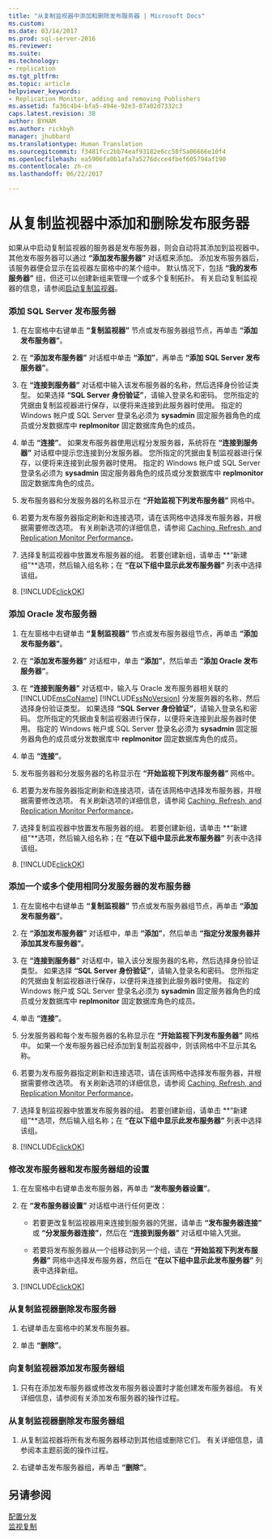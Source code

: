 ```yaml
---
title: "从复制监视器中添加和删除发布服务器 | Microsoft Docs"
ms.custom: 
ms.date: 03/14/2017
ms.prod: sql-server-2016
ms.reviewer: 
ms.suite: 
ms.technology:
- replication
ms.tgt_pltfrm: 
ms.topic: article
helpviewer_keywords:
- Replication Monitor, adding and removing Publishers
ms.assetid: fa36c4b4-bfa5-494e-92e3-07a02d7332c3
caps.latest.revision: 38
author: BYHAM
ms.author: rickbyh
manager: jhubbard
ms.translationtype: Human Translation
ms.sourcegitcommit: f3481fcc2bb74eaf93182e6cc58f5a06666e10f4
ms.openlocfilehash: ea5906fa0b1afa7a5276dcce4fbef605794af190
ms.contentlocale: zh-cn
ms.lasthandoff: 06/22/2017

---
```

# <a name="add-and-remove-publishers-from-replication-monitor"></a>从复制监视器中添加和删除发布服务器
  如果从中启动复制监视器的服务器是发布服务器，则会自动将其添加到监视器中。 其他发布服务器可以通过 **“添加发布服务器”** 对话框来添加。 添加发布服务器后，该服务器便会显示在监视器左窗格中的某个组中。 默认情况下，包括 **“我的发布服务器”** 组，但还可以创建新组来管理一个或多个复制拓扑。 有关启动复制监视器的信息，请参阅[启动复制监视器](../../../relational-databases/replication/monitor/start-the-replication-monitor.md)。  
  
### <a name="to-add-a-sql-server-publisher"></a>添加 SQL Server 发布服务器  
  
1.  在左窗格中右键单击 **“复制监视器”** 节点或发布服务器组节点，再单击 **“添加发布服务器”**。  
  
2.  在 **“添加发布服务器”** 对话框中单击 **“添加”**，再单击 **“添加 SQL Server 发布服务器”**。  
  
3.  在 **“连接到服务器”** 对话框中输入该发布服务器的名称，然后选择身份验证类型。 如果选择 **“SQL Server 身份验证”**，请输入登录名和密码。 您所指定的凭据由复制监视器进行保存，以便将来连接到此服务器时使用。 指定的 Windows 帐户或 SQL Server 登录名必须为 **sysadmin** 固定服务器角色的成员或分发数据库中 **replmonitor** 固定数据库角色的成员。  
  
4.  单击 **“连接”**。 如果发布服务器使用远程分发服务器，系统将在 **“连接到服务器”** 对话框中提示您连接到分发服务器。 您所指定的凭据由复制监视器进行保存，以便将来连接到此服务器时使用。 指定的 Windows 帐户或 SQL Server 登录名必须为 **sysadmin** 固定服务器角色的成员或分发数据库中 **replmonitor** 固定数据库角色的成员。  
  
5.  发布服务器和分发服务器的名称显示在 **“开始监视下列发布服务器”** 网格中。  
  
6.  若要为发布服务器指定刷新和连接选项，请在该网格中选择发布服务器，并根据需要修改选项。 有关刷新选项的详细信息，请参阅 [Caching, Refresh, and Replication Monitor Performance](../../../relational-databases/replication/monitor/caching-refresh-and-replication-monitor-performance.md)。  
  
7.  选择复制监视器中放置发布服务器的组。 若要创建新组，请单击 **“新建组”**选项，然后输入组名称；在 **“在以下组中显示此发布服务器”** 列表中选择该组。  
  
8.  [!INCLUDE[clickOK](../../../includes/clickok-md.md)]  
  
### <a name="to-add-an-oracle-publisher"></a>添加 Oracle 发布服务器  
  
1.  在左窗格中右键单击 **“复制监视器”** 节点或发布服务器组节点，再单击 **“添加发布服务器”**。  
  
2.  在 **“添加发布服务器”** 对话框中，单击 **“添加”**，然后单击 **“添加 Oracle 发布服务器”**。  
  
3.  在 **“连接到服务器”** 对话框中，输入与 Oracle 发布服务器相关联的 [!INCLUDE[msCoName](../../../includes/msconame-md.md)] [!INCLUDE[ssNoVersion](../../../includes/ssnoversion-md.md)] 分发服务器的名称，然后选择身份验证类型。 如果选择 **“SQL Server 身份验证”**，请输入登录名和密码。 您所指定的凭据由复制监视器进行保存，以便将来连接到此服务器时使用。 指定的 Windows 帐户或 SQL Server 登录名必须为 **sysadmin** 固定服务器角色的成员或分发数据库中 **replmonitor** 固定数据库角色的成员。  
  
4.  单击 **“连接”**。  
  
5.  发布服务器和分发服务器的名称显示在 **“开始监视下列发布服务器”** 网格中。  
  
6.  若要为发布服务器指定刷新和连接选项，请在该网格中选择发布服务器，并根据需要修改选项。 有关刷新选项的详细信息，请参阅 [Caching, Refresh, and Replication Monitor Performance](../../../relational-databases/replication/monitor/caching-refresh-and-replication-monitor-performance.md)。  
  
7.  选择复制监视器中放置发布服务器的组。 若要创建新组，请单击 **“新建组”**选项，然后输入组名称；在 **“在以下组中显示此发布服务器”** 列表中选择该组。  
  
8.  [!INCLUDE[clickOK](../../../includes/clickok-md.md)]  
  
### <a name="to-add-one-or-more-publishers-that-use-the-same-distributor"></a>添加一个或多个使用相同分发服务器的发布服务器  
  
1.  在左窗格中右键单击 **“复制监视器”** 节点或发布服务器组节点，再单击 **“添加发布服务器”**。  
  
2.  在 **“添加发布服务器”** 对话框中，单击 **“添加”**，然后单击 **“指定分发服务器并添加其发布服务器”**。  
  
3.  在 **“连接到服务器”** 对话框中，输入该分发服务器的名称，然后选择身份验证类型。 如果选择 **“SQL Server 身份验证”**，请输入登录名和密码。 您所指定的凭据由复制监视器进行保存，以便将来连接到此服务器时使用。 指定的 Windows 帐户或 SQL Server 登录名必须为 **sysadmin** 固定服务器角色的成员或分发数据库中 **replmonitor** 固定数据库角色的成员。  
  
4.  单击 **“连接”**。  
  
5.  分发服务器和每个发布服务器的名称显示在 **“开始监视下列发布服务器”** 网格中。 如果一个发布服务器已经添加到复制监视器中，则该网格中不显示其名称。  
  
6.  若要为发布服务器指定刷新和连接选项，请在该网格中选择发布服务器，并根据需要修改选项。 有关刷新选项的详细信息，请参阅 [Caching, Refresh, and Replication Monitor Performance](../../../relational-databases/replication/monitor/caching-refresh-and-replication-monitor-performance.md)。  
  
7.  选择复制监视器中放置发布服务器的组。 若要创建新组，请单击 **“新建组”**选项，然后输入组名称；在 **“在以下组中显示此发布服务器”** 列表中选择该组。  
  
8.  [!INCLUDE[clickOK](../../../includes/clickok-md.md)]  
  
### <a name="to-modify-settings-for-the-publisher-and-publisher-groups"></a>修改发布服务器和发布服务器组的设置  
  
1.  在左窗格中右键单击发布服务器，再单击 **“发布服务器设置”**。  
  
2.  在 **“发布服务器设置”** 对话框中进行任何更改：  
  
    -   若要更改复制监视器用来连接到服务器的凭据，请单击 **“发布服务器连接”** 或 **“分发服务器连接”**，然后在 **“连接到服务器”** 对话框中输入凭据。  
  
    -   若要将发布服务器从一个组移动到另一个组，请在 **“开始监视下列发布服务器”** 网格中选择发布服务器，然后在 **“在以下组中显示此发布服务器”** 列表中选择新组。  
  
3.  [!INCLUDE[clickOK](../../../includes/clickok-md.md)]  
  
### <a name="to-remove-a-publisher-from-replication-monitor"></a>从复制监视器删除发布服务器  
  
1.  右键单击左窗格中的某发布服务器。  
  
2.  单击 **“删除”**。  
  
### <a name="to-add-a-publisher-group-to-replication-monitor"></a>向复制监视器添加发布服务器组  
  
1.  只有在添加发布服务器或修改发布服务器设置时才能创建发布服务器组。 有关详细信息，请参阅有关添加发布服务器的操作过程。  
  
### <a name="to-remove-a-publisher-group-from-replication-monitor"></a>从复制监视器删除发布服务器组  
  
1.  从复制监视器将所有发布服务器移动到其他组或删除它们。 有关详细信息，请参阅本主题前面的操作过程。  
  
2.  右键单击发布服务器组，再单击 **“删除”**。  
  
## <a name="see-also"></a>另请参阅  
 [配置分发](../../../relational-databases/replication/configure-distribution.md)   
 [监视复制](../../../relational-databases/replication/monitor/monitoring-replication-overview.md)  
  
  
